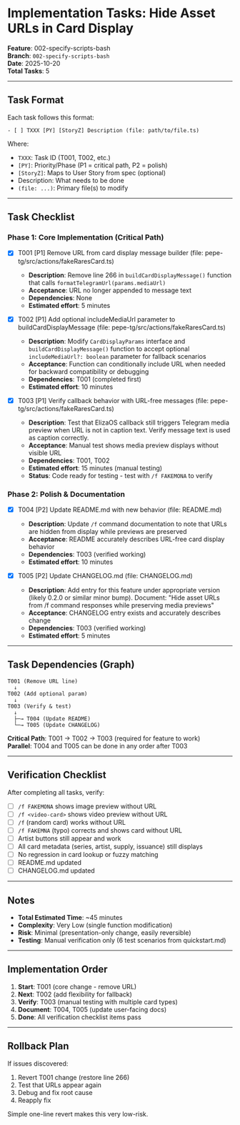 # Implementation Tasks: Hide Asset URLs in Card Display

**Feature**: 002-specify-scripts-bash  
**Branch**: `002-specify-scripts-bash`  
**Date**: 2025-10-20  
**Total Tasks**: 5

---

## Task Format

Each task follows this format:
```
- [ ] TXXX [PY] [StoryZ] Description (file: path/to/file.ts)
```

Where:
- `TXXX`: Task ID (T001, T002, etc.)
- `[PY]`: Priority/Phase (P1 = critical path, P2 = polish)
- `[StoryZ]`: Maps to User Story from spec (optional)
- Description: What needs to be done
- `(file: ...)`: Primary file(s) to modify

---

## Task Checklist

### Phase 1: Core Implementation (Critical Path)

- [X] T001 [P1] Remove URL from card display message builder (file: pepe-tg/src/actions/fakeRaresCard.ts)
  - **Description**: Remove line 266 in `buildCardDisplayMessage()` function that calls `formatTelegramUrl(params.mediaUrl)`
  - **Acceptance**: URL no longer appended to message text
  - **Dependencies**: None
  - **Estimated effort**: 5 minutes

- [X] T002 [P1] Add optional includeMediaUrl parameter to buildCardDisplayMessage (file: pepe-tg/src/actions/fakeRaresCard.ts)
  - **Description**: Modify `CardDisplayParams` interface and `buildCardDisplayMessage()` function to accept optional `includeMediaUrl?: boolean` parameter for fallback scenarios
  - **Acceptance**: Function can conditionally include URL when needed for backward compatibility or debugging
  - **Dependencies**: T001 (completed first)
  - **Estimated effort**: 10 minutes

- [X] T003 [P1] Verify callback behavior with URL-free messages (file: pepe-tg/src/actions/fakeRaresCard.ts)
  - **Description**: Test that ElizaOS callback still triggers Telegram media preview when URL is not in caption text. Verify message text is used as caption correctly.
  - **Acceptance**: Manual test shows media preview displays without visible URL
  - **Dependencies**: T001, T002
  - **Estimated effort**: 15 minutes (manual testing)
  - **Status**: Code ready for testing - test with `/f FAKEMONA` to verify

### Phase 2: Polish & Documentation

- [X] T004 [P2] Update README.md with new behavior (file: README.md)
  - **Description**: Update `/f` command documentation to note that URLs are hidden from display while previews are preserved
  - **Acceptance**: README accurately describes URL-free card display behavior
  - **Dependencies**: T003 (verified working)
  - **Estimated effort**: 10 minutes

- [X] T005 [P2] Update CHANGELOG.md (file: CHANGELOG.md)
  - **Description**: Add entry for this feature under appropriate version (likely 0.2.0 or similar minor bump). Document: "Hide asset URLs from /f command responses while preserving media previews"
  - **Acceptance**: CHANGELOG entry exists and accurately describes change
  - **Dependencies**: T003 (verified working)
  - **Estimated effort**: 5 minutes

---

## Task Dependencies (Graph)

```
T001 (Remove URL line)
  ↓
T002 (Add optional param)
  ↓
T003 (Verify & test)
  ↓
  ├─→ T004 (Update README)
  └─→ T005 (Update CHANGELOG)
```

**Critical Path**: T001 → T002 → T003 (required for feature to work)  
**Parallel**: T004 and T005 can be done in any order after T003

---

## Verification Checklist

After completing all tasks, verify:

- [ ] `/f FAKEMONA` shows image preview without URL
- [ ] `/f <video-card>` shows video preview without URL
- [ ] `/f` (random card) works without URL
- [ ] `/f FAKEMNA` (typo) corrects and shows card without URL
- [ ] Artist buttons still appear and work
- [ ] All card metadata (series, artist, supply, issuance) still displays
- [ ] No regression in card lookup or fuzzy matching
- [ ] README.md updated
- [ ] CHANGELOG.md updated

---

## Notes

- **Total Estimated Time**: ~45 minutes
- **Complexity**: Very Low (single function modification)
- **Risk**: Minimal (presentation-only change, easily reversible)
- **Testing**: Manual verification only (6 test scenarios from quickstart.md)

---

## Implementation Order

1. **Start**: T001 (core change - remove URL)
2. **Next**: T002 (add flexibility for fallback)
3. **Verify**: T003 (manual testing with multiple card types)
4. **Document**: T004, T005 (update user-facing docs)
5. **Done**: All verification checklist items pass

---

## Rollback Plan

If issues discovered:
1. Revert T001 change (restore line 266)
2. Test that URLs appear again
3. Debug and fix root cause
4. Reapply fix

Simple one-line revert makes this very low-risk.

